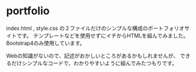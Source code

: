 # portfolio

index.html , style.css の２ファイルだけのシンプルな構成のポートフォリオサイトです。
テンプレートなどを使用せずにイチからHTMLを組んでみました。
Bootstrap4のみ使用しています。

Webの知識がないので、記述がおかしいところがあるかもしれませんが、
できるだけシンプルなコードで、わかりやすいように組んでみたつもりです。
